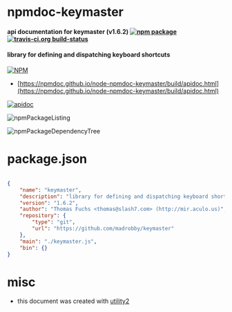 # npmdoc-keymaster

#### api documentation for  keymaster (v1.6.2)  [![npm package](https://img.shields.io/npm/v/npmdoc-keymaster.svg?style=flat-square)](https://www.npmjs.org/package/npmdoc-keymaster) [![travis-ci.org build-status](https://api.travis-ci.org/npmdoc/node-npmdoc-keymaster.svg)](https://travis-ci.org/npmdoc/node-npmdoc-keymaster)

#### library for defining and dispatching keyboard shortcuts

[![NPM](https://nodei.co/npm/keymaster.png?downloads=true&downloadRank=true&stars=true)](https://www.npmjs.com/package/keymaster)

- [https://npmdoc.github.io/node-npmdoc-keymaster/build/apidoc.html](https://npmdoc.github.io/node-npmdoc-keymaster/build/apidoc.html)

[![apidoc](https://npmdoc.github.io/node-npmdoc-keymaster/build/screenCapture.buildCi.browser.%252Ftmp%252Fbuild%252Fapidoc.html.png)](https://npmdoc.github.io/node-npmdoc-keymaster/build/apidoc.html)

![npmPackageListing](https://npmdoc.github.io/node-npmdoc-keymaster/build/screenCapture.npmPackageListing.svg)

![npmPackageDependencyTree](https://npmdoc.github.io/node-npmdoc-keymaster/build/screenCapture.npmPackageDependencyTree.svg)



# package.json

```json

{
    "name": "keymaster",
    "description": "library for defining and dispatching keyboard shortcuts",
    "version": "1.6.2",
    "author": "Thomas Fuchs <thomas@slash7.com> (http://mir.aculo.us)",
    "repository": {
        "type": "git",
        "url": "https://github.com/madrobby/keymaster"
    },
    "main": "./keymaster.js",
    "bin": {}
}
```



# misc
- this document was created with [utility2](https://github.com/kaizhu256/node-utility2)
